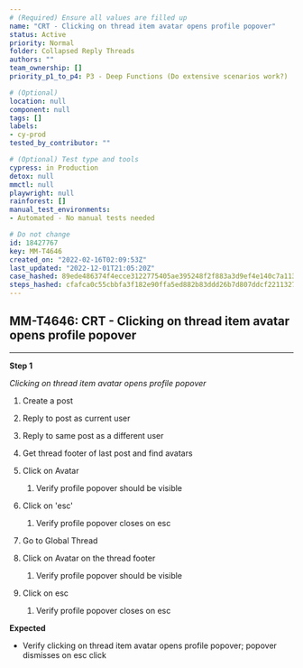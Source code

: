 ```yaml
---
# (Required) Ensure all values are filled up
name: "CRT - Clicking on thread item avatar opens profile popover"
status: Active
priority: Normal
folder: Collapsed Reply Threads
authors: ""
team_ownership: []
priority_p1_to_p4: P3 - Deep Functions (Do extensive scenarios work?)

# (Optional)
location: null
component: null
tags: []
labels: 
- cy-prod
tested_by_contributor: ""

# (Optional) Test type and tools
cypress: in Production
detox: null
mmctl: null
playwright: null
rainforest: []
manual_test_environments:
- Automated - No manual tests needed

# Do not change
id: 18427767
key: MM-T4646
created_on: "2022-02-16T02:09:53Z"
last_updated: "2022-12-01T21:05:20Z"
case_hashed: 89ede486374f4ecce3122775405ae395248f2f883a3d9ef4e140c7a11315b35c0288eea410f5c6fe810de729b5ffcff1
steps_hashed: cfafca0c55cbbfa3f182e90ffa5ed882b83ddd26b7d807ddcf2211327fd75b64a27b7719f8672bf5a31d75bf7b427a72
---
```


<!-- (Auto-generated) Based on frontmatter's "key" and "name" -->

## MM-T4646: CRT - Clicking on thread item avatar opens profile popover

---

**Step 1**

_Clicking on thread item avatar opens profile popover_

1. Create a post

2. Reply to post as current user

3. Reply to same post as a different user

4. Get thread footer of last post and find avatars

5. Click on Avatar

   1. Verify profile popover should be visible

6. Click on 'esc'

   1. Verify profile popover closes on esc

7. Go to Global Thread

8. Click on Avatar on the thread footer

   1. Verify profile popover should be visible

9. Click on esc

   1. Verify profile popover closes on esc

**Expected**

- Verify clicking on thread item avatar opens profile popover; popover dismisses on esc click
